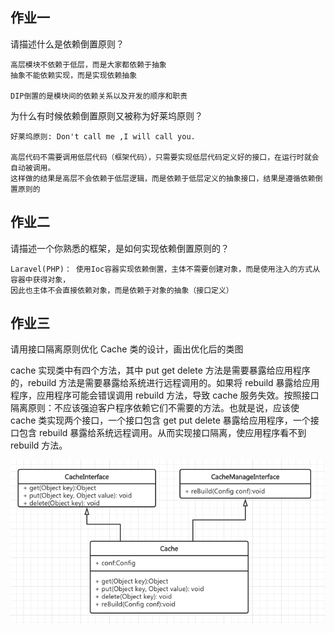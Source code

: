 ## 作业一

请描述什么是依赖倒置原则？

```
高层模块不依赖于低层，而是大家都依赖于抽象
抽象不能依赖实现，而是实现依赖抽象

DIP倒置的是模块间的依赖关系以及开发的顺序和职责
```

为什么有时候依赖倒置原则又被称为好莱坞原则？

```
好莱坞原则: Don't call me ,I will call you. 

高层代码不需要调用低层代码（框架代码），只需要实现低层代码定义好的接口，在运行时就会自动被调用。 
这样做的结果是高层不会依赖于低层逻辑，而是依赖于低层定义的抽象接口，结果是遵循依赖倒置原则的
```


## 作业二

请描述一个你熟悉的框架，是如何实现依赖倒置原则的？

```
Laravel(PHP)： 使用Ioc容器实现依赖倒置，主体不需要创建对象，而是使用注入的方式从容器中获得对象，
因此也主体不会直接依赖对象，而是依赖于对象的抽象（接口定义）
```

## 作业三

请用接口隔离原则优化 Cache 类的设计，画出优化后的类图

cache 实现类中有四个方法，其中 put get delete 方法是需要暴露给应用程序的，rebuild 方法是需要暴露给系统进行远程调用的。如果将 rebuild 暴露给应用程序，应用程序可能会错误调用 rebuild 方法，导致 cache 服务失效。按照接口隔离原则：不应该强迫客户程序依赖它们不需要的方法。也就是说，应该使 cache 类实现两个接口，一个接口包含 get put delete 暴露给应用程序，一个接口包含 rebuild 暴露给系统远程调用。从而实现接口隔离，使应用程序看不到 rebuild 方法。


![Cache](diagrams/cache.png)

